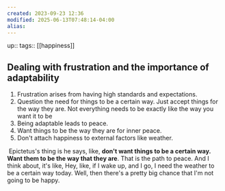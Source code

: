 ```yaml
---
created: 2023-09-23 12:36
modified: 2025-06-13T07:48:14-04:00
alias: 
---
```

up::
tags:: [[happiness]]

## Dealing with frustration and the importance of adaptability

1. Frustration arises from having high standards and expectations.
2. Question the need for things to be a certain way. Just accept things for the way they are. Not everything needs to be exactly like the way you want it to be
3. Being adaptable leads to peace.
4. Want things to be the way they are for inner peace.
5. Don't attach happiness to external factors like weather.

 Epictetus's thing is he says, like, **don't want things to be a certain way. Want them to be the way that they are**. That is the path to peace. And I think about, it's like, Hey, like, if I wake up, and I go, I need the weather to be a certain way today. Well, then there's a pretty big chance that I'm not going to be happy.
